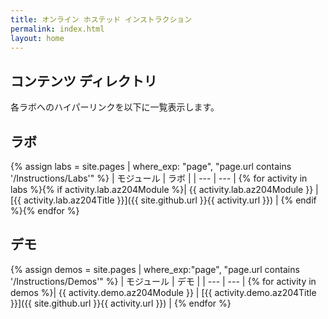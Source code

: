 ```yaml
---
title: オンライン ホステッド インストラクション
permalink: index.html
layout: home
---
```


## コンテンツ ディレクトリ

各ラボへのハイパーリンクを以下に一覧表示します。

## ラボ

{% assign labs = site.pages | where_exp: "page", "page.url contains '/Instructions/Labs'" %}
| モジュール | ラボ |
| --- | --- |
{% for activity in labs  %}{% if activity.lab.az204Module %}| {{ activity.lab.az204Module }} | [{{ activity.lab.az204Title }}]({{ site.github.url }}{{ activity.url }}) |
{% endif %}{% endfor %}


## デモ

{% assign demos = site.pages | where_exp:"page", "page.url contains '/Instructions/Demos'" %}
| モジュール | デモ |
| --- | --- | 
{% for activity in demos  %}| {{ activity.demo.az204Module }} | [{{ activity.demo.az204Title }}]({{ site.github.url }}{{ activity.url }}) |
{% endfor %}
